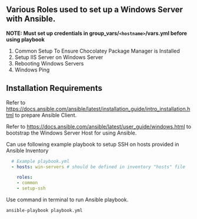 ## Various Roles used to set up a Windows Server with Ansible.
<strong>NOTE: Must set up credentials in group_vars/`<hostname>`/vars.yml before using playbook</strong>

<ol>
  <li>Common Setup To Ensure Chocolatey Package Manager is Installed</li>
  <li>Setup IIS Server on Windows Server</li>
  <li>Rebooting Windows Servers</li>
  <li>Windows Ping</li>
</ol>

## Installation Requirements
Refer to https://docs.ansible.com/ansible/latest/installation_guide/intro_installation.html to prepare Ansible Client.

Refer to https://docs.ansible.com/ansible/latest/user_guide/windows.html to bootstrap the Windows Server Host for using Ansible.

Can use following example playbook to setup SSH on hosts provided in Ansible Inventory

```yml
  # Example playbook.yml
  - hosts: win-servers # should be defined in inventory "hosts" file

    roles:
    - common
    - setup-ssh
```

Use command in terminal to run Ansible playbook.

```bash
ansible-playbook playbook.yml
```
